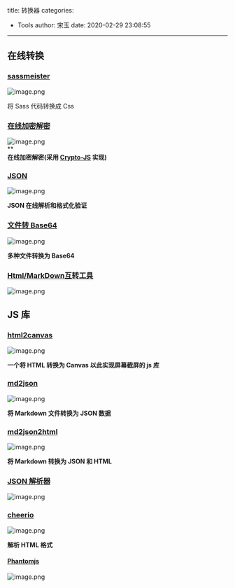 title: 转换器
categories:
 - Tools
author: 宋玉
date: 2020-02-29 23:08:55
---
<a name="paA9X"></a>
## 在线转换
<a name="Ss0YA"></a>
### [sassmeister](https://www.sassmeister.com/)
![image.png](https://cdn.nlark.com/yuque/0/2020/png/394169/1582636872413-233b17dc-02b0-40e7-93e5-33cb697b3bb7.png#align=left&display=inline&height=761&name=image.png&originHeight=1522&originWidth=2878&size=553190&status=done&style=none&width=1439)

将 Sass 代码转换成 Css
<a name="64fgu"></a>
### [在线加密解密](https://tool.oschina.net/encrypt?type=3)
![image.png](https://cdn.nlark.com/yuque/0/2020/png/394169/1582641108114-9187bb57-888a-43df-bf99-ff4e1930d17f.png#align=left&display=inline&height=762&name=image.png&originHeight=1524&originWidth=2870&size=235289&status=done&style=none&width=1435)<br />**<br />**在线加密解密(采用 [Crypto-JS](http://www.oschina.net/p/crypto-js) 实现)**
<a name="udFuP"></a>
### [JSON](https://www.json.cn/)
![image.png](https://cdn.nlark.com/yuque/0/2020/png/394169/1582641236643-a6401c9f-a36d-4f77-a342-662df2b9c5b6.png#align=left&display=inline&height=760&name=image.png&originHeight=1520&originWidth=2862&size=124910&status=done&style=none&width=1431)

**JSON 在线解析和格式化验证**
<a name="q6Xjx"></a>
### [文件转 Base64](https://www.css-js.com/tools/base64.html)
![image.png](https://cdn.nlark.com/yuque/0/2020/png/394169/1582877624895-e6c37f45-0179-4728-a8c4-bb0f1cb1f762.png#align=left&display=inline&height=763&name=image.png&originHeight=1526&originWidth=2868&size=339260&status=done&style=none&width=1434)

**多种文件转换为 Base64**
<a name="tw3II"></a>
### [Html/MarkDown互转工具](http://www.bejson.com/convert/html2markdown/)
![image.png](https://cdn.nlark.com/yuque/0/2020/png/394169/1582963220562-b8555d59-916e-4775-aadd-ab45b0cd8813.png#align=left&display=inline&height=764&name=image.png&originHeight=1528&originWidth=2874&size=200650&status=done&style=none&width=1437)
<a name="tEz81"></a>
## JS 库
<a name="zbCru"></a>
### [html2canvas](https://html2canvas.hertzen.com/)
![image.png](https://cdn.nlark.com/yuque/0/2020/png/394169/1582596189394-ccbffd6a-13dc-400e-986b-58e4a7bdfeb3.png#align=left&display=inline&height=768&name=image.png&originHeight=1536&originWidth=2878&size=381224&status=done&style=none&width=1439)

**一个将 HTML 转换为 Canvas 以此实现屏幕截屏的 js 库**
<a name="8ZBph"></a>
### [md2json](https://github.com/conis/md2json)

![image.png](https://cdn.nlark.com/yuque/0/2020/png/394169/1582604847518-2027eda4-a7f4-484f-981b-a1ed63ae9fa3.png#align=left&display=inline&height=763&name=image.png&originHeight=1526&originWidth=2880&size=241093&status=done&style=none&width=1440)

**将 Markdown 文件转换为 JSON 数据**
<a name="RMy7e"></a>
### [md2json2html](http://npm.taobao.org/package/md2json2html)
![image.png](https://cdn.nlark.com/yuque/0/2020/png/394169/1582605053161-e130427d-7c7d-49cc-869d-920c55ed0d73.png#align=left&display=inline&height=765&name=image.png&originHeight=1530&originWidth=2872&size=432179&status=done&style=none&width=1436)

**将 Markdown 转换为 JSON 和 HTML**
<a name="00T8W"></a>
### [JSON 解析器](https://github.com/scottcgi/MojoJson)
![image.png](https://cdn.nlark.com/yuque/0/2020/png/394169/1582855255009-eb947ef7-1e12-48fc-933b-2c2f863a0b2e.png#align=left&display=inline&height=759&name=image.png&originHeight=1518&originWidth=2874&size=322865&status=done&style=none&width=1437)
<a name="11xF5"></a>
### [cheerio](https://cheerio.js.org/)
![image.png](https://cdn.nlark.com/yuque/0/2020/png/394169/1582942803536-767363cd-820b-42f3-9ae5-8108cc00e76e.png#align=left&display=inline&height=763&name=image.png&originHeight=1526&originWidth=2880&size=1457031&status=done&style=none&width=1440)

**解析 HTML 格式**
<a name="header_7"></a>
#### [Phantomjs](https://phantomjs.org/)
![image.png](https://cdn.nlark.com/yuque/0/2020/png/394169/1582988929857-0b02323d-e33c-495f-93bc-d07a84e1e72b.png#align=left&display=inline&height=765&name=image.png&originHeight=1530&originWidth=2880&size=390544&status=done&style=none&width=1440)
